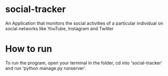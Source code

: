 # social-tracker
An Application that monitors the social activities of a particular individual on social networks like YouTube, Instagram and Twitter

# How to run
To run the program, open your terminal in the folder, cd into 'social-tracker' and run 'python manage.py runserver'.
